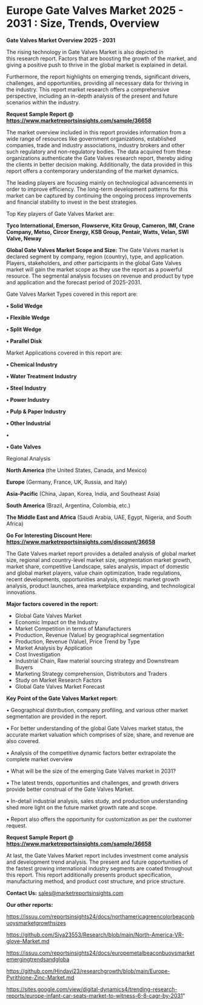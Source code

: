 # Europe Gate Valves Market 2025 - 2031 : Size, Trends, Overview

<Strong> Gate Valves Market Overview 2025 - 2031</strong>

The rising technology in Gate Valves Market is also depicted in this research report. Factors that are boosting the growth of the market, and giving a positive push to thrive in the global market is explained in detail.

Furthermore, the report highlights on emerging trends, significant drivers, challenges, and opportunities, providing all necessary data for thriving in the industry. This report market research offers a comprehensive perspective, including an in-depth analysis of the present and future scenarios within the industry.

<strong>Request Sample Report @ <a href=https://www.marketreportsinsights.com/sample/36658>https://www.marketreportsinsights.com/sample/36658</a></strong>

The market overview included in this report provides information from a wide range of resources like government organizations, established companies, trade and industry associations, industry brokers and other such regulatory and non-regulatory bodies. The data acquired from these organizations authenticate the Gate Valves research report, thereby aiding the clients in better decision making. Additionally, the data provided in this report offers a contemporary understanding of the market dynamics.

The leading players are focusing mainly on technological advancements in order to improve efficiency. The long-term development patterns for this market can be captured by continuing the ongoing process improvements and financial stability to invest in the best strategies.

Top Key players of Gate Valves Market are:

<strong>Tyco International, Emerson, Flowserve, Kitz Group, Cameron, IMI, Crane Company, Metso, Circor Energy, KSB Group, Pentair, Watts, Velan, SWI Valve, Neway</strong>

<strong><b>Global Gate Valves Market Scope and Size:</b></strong>
The Gate Valves market is declared segment by company, region (country), type, and application. Players, stakeholders, and other participants in the global Gate Valves market will gain the market scope as they use the report as a powerful resource. The segmental analysis focuses on revenue and product by type and application and the forecast period of 2025-2031.

Gate Valves Market Types covered in this report are:

<strong>•  Solid Wedge

•  Flexible Wedge

•  Split Wedge

•  Parallel Disk</strong>

Market Applications covered in this report are:

<strong>•  Chemical Industry

•  Water Treatment Industry

•  Steel Industry

•  Power Industry

•  Pulp & Paper Industry

•  Other Industrial

•  

•  Gate Valves</strong> 

Regional Analysis

<strong>North America</strong> (the United States, Canada, and Mexico)

<strong>Europe</strong> (Germany, France, UK, Russia, and Italy)

<strong>Asia-Pacific</strong> (China, Japan, Korea, India, and Southeast Asia)

<strong>South America</strong> (Brazil, Argentina, Colombia, etc.)

<strong>The Middle East and Africa</strong> (Saudi Arabia, UAE, Egypt, Nigeria, and South Africa)

<strong>Go For Interesting Discount Here: <a href=https://www.marketreportsinsights.com/discount/36658>https://www.marketreportsinsights.com/discount/36658</a></strong>

The Gate Valves market report provides a detailed analysis of global market size, regional and country-level market size, segmentation market growth, market share, competitive Landscape, sales analysis, impact of domestic and global market players, value chain optimization, trade regulations, recent developments, opportunities analysis, strategic market growth analysis, product launches, area marketplace expanding, and technological innovations.

<strong><b>Major factors covered in the report:</b></strong>
<ul>
  <li>Global Gate Valves Market </li>
  <li>Economic Impact on the Industry</li>
  <li>Market Competition in terms of Manufacturers</li>
  <li>Production, Revenue (Value) by geographical segmentation</li>
  <li>Production, Revenue (Value), Price Trend by Type</li>
  <li>Market Analysis by Application</li>
  <li>Cost Investigation</li>
  <li>Industrial Chain, Raw material sourcing strategy and Downstream Buyers</li>
  <li>Marketing Strategy comprehension, Distributors and Traders</li>
  <li>Study on Market Research Factors</li>
  <li>Global Gate Valves Market Forecast</li>
</ul>

<strong><b>Key Point of the Gate Valves Market report:</b></strong>

• Geographical distribution, company profiling, and various other market segmentation are provided in the report.

• For better understanding of the global Gate Valves market status, the accurate market valuation which comprises of size, share, and revenue are also covered.

• Analysis of the competitive dynamic factors better extrapolate the complete market overview

• What will be the size of the emerging Gate Valves market in 2031?

• The latest trends, opportunities and challenges, and growth drivers provide better construal of the Gate Valves Market.

• In-detail industrial analysis, sales study, and production understanding shed more light on the future market growth rate and scope.

• Report also offers the opportunity for customization as per the customer request.

<strong>Request Sample Report @ <a href=https://www.marketreportsinsights.com/sample/36658>https://www.marketreportsinsights.com/sample/36658</a></strong>

At last, the Gate Valves Market report includes investment come analysis and development trend analysis. The present and future opportunities of the fastest growing international industry segments are coated throughout this report. This report additionally presents product specification, manufacturing method, and product cost structure, and price structure.

<strong>Contact Us:</strong>
sales@marketreportsinsights.com

<strong>Our other reports:</strong>

<a href=https://issuu.com/reportsinsights24/docs/northamericagreencolorbeaconbuoysmarketgrowthsizes>https://issuu.com/reportsinsights24/docs/northamericagreencolorbeaconbuoysmarketgrowthsizes</a>

<a href=https://github.com/Siya23553/Research/blob/main/North-America-VR-glove-Market.md>https://github.com/Siya23553/Research/blob/main/North-America-VR-glove-Market.md</a>

<a href=https://issuu.com/reportsinsights24/docs/europemetalbeaconbuoysmarketemergingtrendsandgloba>https://issuu.com/reportsinsights24/docs/europemetalbeaconbuoysmarketemergingtrendsandgloba</a>

<a href=https://github.com/Hindavi23/researchgrowth/blob/main/Europe-Pyrithione-Zinc-Market.md>https://github.com/Hindavi23/researchgrowth/blob/main/Europe-Pyrithione-Zinc-Market.md</a>

<a href=https://sites.google.com/view/digital-dynamics4/trending-research-reports/europe-infant-car-seats-market-to-witness-6-8-cagr-by-2031>https://sites.google.com/view/digital-dynamics4/trending-research-reports/europe-infant-car-seats-market-to-witness-6-8-cagr-by-2031</a>"

